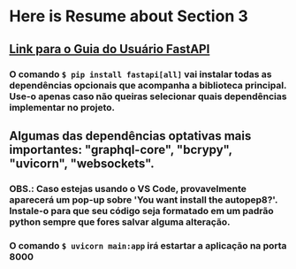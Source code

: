 # Here is Resume about Section 3

## [Link para o Guia do Usuário FastAPI](https://fastapi.tiangolo.com/tutorial/)

### O comando `$ pip install fastapi[all]` vai instalar todas as dependências opcionais que acompanha a biblioteca principal. Use-o apenas caso não queiras selecionar quais dependências implementar no projeto.

## Algumas das dependências optativas mais importantes: "graphql-core", "bcrypy", "uvicorn", "websockets".

### OBS.: Caso estejas usando o VS Code, provavelmente aparecerá um pop-up sobre 'You want install the autopep8?'. Instale-o para que seu código seja formatado em um padrão python sempre que fores salvar alguma alteração.

### O comando `$ uvicorn main:app` irá estartar a aplicação na porta 8000
